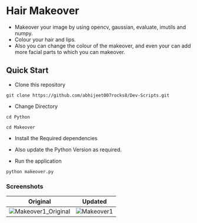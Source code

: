 # Hair Makeover

- Makeover your image by using opencv, gaussian, evaluate, imutils and numpy.
- Colour your hair and lips. 
- Also you can change the colour of the makeover, and even your can add more facial parts to which you can makeover.

## Quick Start
- Clone this repository
``` 
git clone https://github.com/abhijeet007rocks8/Dev-Scripts.git
```

- Change Directory
```
cd Python
```
```
cd Makeover
```
   
- Install the Required dependencies

- Also update the Python Version as required.

- Run the application
```
python makeover.py
```


### Screenshots

Original           | Updated
 :--------------------: |:--------------------:
![Makeover1_Original](https://user-images.githubusercontent.com/67019423/116807482-fcaf1c80-ab50-11eb-81d7-700e8683e925.png) | ![Makeover1](https://user-images.githubusercontent.com/67019423/116807513-2c5e2480-ab51-11eb-868a-619860096f98.png)|
